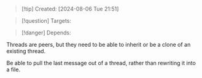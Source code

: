 
>[!tip] Created: [2024-08-06 Tue 21:51]

>[!question] Targets: 

>[!danger] Depends: 

Threads are peers, but they need to be able to inherit or be a clone of an existing thread.

Be able to pull the last message out of a thread, rather than rewriting it into a file.